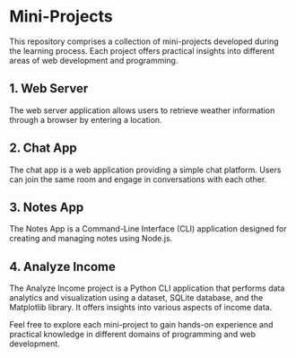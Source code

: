 # Mini-Projects

This repository comprises a collection of mini-projects developed during the learning process. Each project offers practical insights into different areas of web development and programming.

## 1. Web Server

The web server application allows users to retrieve weather information through a browser by entering a location.

## 2. Chat App

The chat app is a web application providing a simple chat platform. Users can join the same room and engage in conversations with each other.

## 3. Notes App

The Notes App is a Command-Line Interface (CLI) application designed for creating and managing notes using Node.js.

## 4. Analyze Income

The Analyze Income project is a Python CLI application that performs data analytics and visualization using a dataset, SQLite database, and the Matplotlib library. It offers insights into various aspects of income data.

Feel free to explore each mini-project to gain hands-on experience and practical knowledge in different domains of programming and web development.

